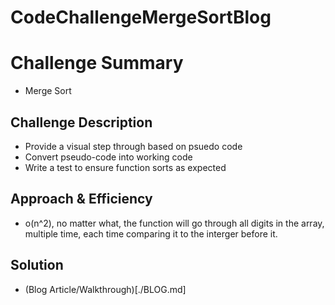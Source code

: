 # CodeChallengeMergeSortBlog

# Challenge Summary
- Merge Sort

## Challenge Description
- Provide a visual step through based on psuedo code
- Convert pseudo-code into working code
- Write a test to ensure function sorts as expected 

## Approach & Efficiency
- o(n^2), no matter what, the function will go through all digits in the array, multiple time, each time comparing it to the interger before it. 

## Solution
- (Blog Article/Walkthrough)[./BLOG.md]